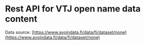 # Rest API for VTJ open name data content

Data source: [https://www.avoindata.fi/data/fi/dataset/none](https://www.avoindata.fi/data/fi/dataset/none)